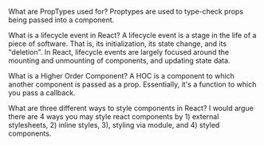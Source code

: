 What are PropTypes used for?
    Proptypes are used to type-check props being passed into a component.

What is a lifecycle event in React?
    A lifecycle event is a stage in the life of a piece of software.  That is, its initialization, its state change, and its "deletion".  In React, lifecycle events are largely focused around the mounting and unmounting of components, and updating state data.  

What is a Higher Order Component?
    A HOC is a component to which another component is passed as a prop.  Essentially, it's a function to which you pass a callback.

What are three different ways to style components in React?
    I would argue there are 4 ways you may style react components by 1) external stylesheets, 2) inline styles, 3), styling via module, and 4) styled components.